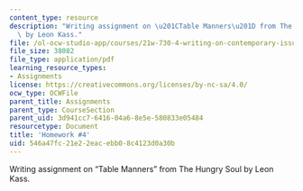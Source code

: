 ```yaml
---
content_type: resource
description: "Writing assignment on \u201CTable Manners\u201D from The Hungry Soul\
  \ by Leon Kass."
file: /ol-ocw-studio-app/courses/21w-730-4-writing-on-contemporary-issues-food-for-thought-writing-and-reading-about-the-cultures-of-food-fall-2008/546a47fc21e22eacebb08c4123d0a30b_hw_4.pdf
file_size: 38082
file_type: application/pdf
learning_resource_types:
- Assignments
license: https://creativecommons.org/licenses/by-nc-sa/4.0/
ocw_type: OCWFile
parent_title: Assignments
parent_type: CourseSection
parent_uid: 3d941cc7-6416-04a6-8e5e-580833e05484
resourcetype: Document
title: 'Homework #4'
uid: 546a47fc-21e2-2eac-ebb0-8c4123d0a30b
---
```

Writing assignment on “Table Manners” from The Hungry Soul by Leon Kass.
